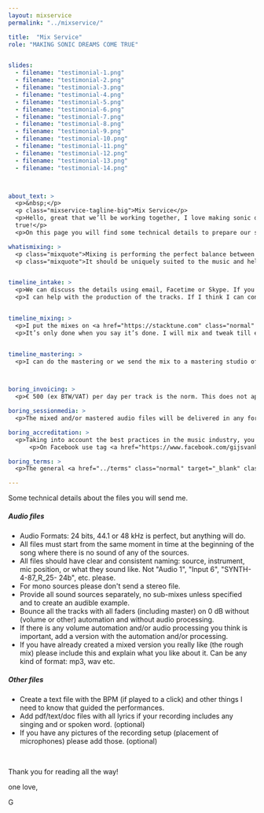 ```yaml
---
layout: mixservice
permalink: "../mixservice/" 

title:  "Mix Service"
role: "MAKING SONIC DREAMS COME TRUE"


slides:
  - filename: "testimonial-1.png"
  - filename: "testimonial-2.png"
  - filename: "testimonial-3.png"
  - filename: "testimonial-4.png"
  - filename: "testimonial-5.png"
  - filename: "testimonial-6.png"
  - filename: "testimonial-7.png"
  - filename: "testimonial-8.png"
  - filename: "testimonial-9.png"
  - filename: "testimonial-10.png"
  - filename: "testimonial-11.png"
  - filename: "testimonial-12.png"
  - filename: "testimonial-13.png"
  - filename: "testimonial-14.png"



about_text: >
  <p>&nbsp;</p>
  <p class="mixservice-tagline-big">Mix Service</p>
  <p>Hello, great that we’ll be working together, I love making sonic dreams come
  true!</p>
  <p>On this page you will find some technical details to prepare our session.</p>

whatismixing: >
  <p class="mixquote">Mixing is performing the perfect balance between all sounds and instruments to create a magical listening experience.</p>
  <p class="mixquote">It should be uniquely suited to the music and help tell the story that was created with sounds.</p>


timeline_intake: >
  <p>We can discuss the details using email, Facetime or Skype. If you have specific sonic dreams; let me know. Tell me what you envisioned when you created the music/composition. If you are able come to the studio, you are welcome to join me.</p>
  <p>I can help with the production of the tracks. If I think I can contribute something essential I will share my thoughts. And you can decide if we’ll make them audible. I can re-amp your synths, use analog filters, distortion, add bass, guitar, synths, or rhythm/groove programming, anything needed to make for maximum impact.</p>


timeline_mixing: >
  <p>I put the mixes on <a href="https://stacktune.com" class="normal" target="" class="red-link">StackTune</a> so you can hear the results in high resolution. It’s a great tool to compare different versions and you can comment on the time line (or a time region) for clear communication. Take a look at their home page to get an overview of the features. I can send you mix files if you want, but please be aware that old mixes on hard discs might cause harmful mistakes and this online solution tries to prevent that.</p>
  <p>It’s only done when you say it’s done. I will mix and tweak till everybody is happy. It is my absolute joy to help you get the best results from your recordings and I don’t mind to keep tweaking to make sure all details are taken care of. If feedback rounds take much more time than normal I will notify you in advance and we’ll think of a solution that works for both of us.</p>


timeline_mastering: >
  <p>I can do the mastering or we send the mix to a mastering studio of your choice. I can connect you to mastering engineers which I think are really good.<br />Normally I don’t master the tracks that I mixed. But there are many exceptions to that rule. We can discuss the best solution here.<br />I like to be involved in the mastering of the mixes if possible, to make sure we reach an optimum end result.</p>



boring_invoicing: >
  <p>€ 500 (ex BTW/VAT) per day per track is the norm. This does not apply to solo intruments or small groups and may vary based on the complexity of the music and duration. I am willing to talk about other options per project. I will send you an invoice for 50% before I start and the other 50% when everybody is happy.<br /><br /></p>

boring_sessionmedia: >
  <p>The mixed and/or mastered audio files will be delivered in any format you want. The session files (Logic Pro, Audition etc.) used to create the mix and/or master will not be included unless we agreed otherwise.<br />Mixed stems for other purposes (e.g. remix) can be created no later than 90 days after session completion. There is an additional fee per track. For prices please contact me.<br /><br /></p>

boring_accreditation: >
  <p>Taking into account the best practices in the music industry, you must ensure that the appropriate credits will be mentioned in all the label copy, artwork, print and social media related to the studio results reading substantially: “Mixed by Gijs van Klooster”.</p>
      <p>On Facebook use tag <a href="https://www.facebook.com/gijsvankloostermusic" class="normal" target="_blank" class="red-link">@gijsvankloostermusic</a>.<br />On Instagram use tag <a href="https://www.instagram.com/gijsvanklooster" class="normal" target="_blank" class="red-link">@gijsvanklooster</a><br />On Twitter use tag <a href="https://twitter.com/abcgijs" class="normal" target="_blank" class="red-link">@abcgijs</a><br />All others online credits should link to www.gijsvanklooster.com.<br /><br /></p>

boring_terms: >
  <p>The general <a href="../terms" class="normal" target="_blank" class="red-link">RedHouse Policies, Terms & Conditions</a> apply for the studio mix session.<br /><br /></p>

---
```



Some technical details about the files you will send me. 

##### <strong>Audio files</strong>

- Audio Formats: 24 bits, 44.1 or 48 kHz is perfect, but anything will do.
- All files must start from the same moment in time at the beginning of the song where there is no sound of any of the sources.
- All files should have clear and consistent naming: source, instrument, mic position, or what they sound like. Not "Audio 1", "Input 6", "SYNTH-4-87\_R\_25- 24b", etc. please.
- For mono sources please don't send a stereo file.
- Provide all sound sources separately, no sub-mixes unless specified and to create an audible example.
- Bounce all the tracks with all faders (including master) on 0 dB without (volume or other) automation and without audio processing.
- If there is any volume automation and/or audio processing you think is important, add a version with the automation and/or processing.
- If you have already created a mixed version you really like (the rough mix) please include this and explain what you like about it. Can be any kind of format: mp3, wav etc. 


##### <strong>Other files</strong>

- Create a text file with the BPM (if played to a click) and other things I need to know that guided the performances.
- Add pdf/text/doc files with all lyrics if your recording includes any singing and or spoken word. (optional)
- If you have any pictures of the recording setup (placement of microphones) please add those. (optional)


<p>&nbsp;</p>	

Thank you for reading all the way!

one love,

G

